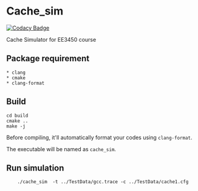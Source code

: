 # Cache_sim

[![Codacy Badge](https://api.codacy.com/project/badge/Grade/a5a7971e6230473a94f62556a8abe309)](https://www.codacy.com/manual/jerry0715no14/Cache_sim?utm_source=github.com&amp;utm_medium=referral&amp;utm_content=jerryzj/Cache_sim&amp;utm_campaign=Badge_Grade)

Cache Simulator for EE3450 course

## Package requirement

	* clang
	* cmake
	* clang-format

## Build

``` shell
cd build
cmake ..
make -j
```

Before compiling, it'll automatically format your codes using ``clang-format``.

The executable will be named as ``cache_sim``.

## Run simulation

```shell
	./cache_sim  -t ../TestData/gcc.trace -c ../TestData/cache1.cfg
```

